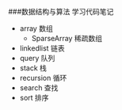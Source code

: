 ###数据结构与算法 学习代码笔记
- array 数组
  - SparseArray 稀疏数组
- linkedlist 链表
- query 队列
- stack 栈
- recursion 循环
- search 查找
- sort 排序